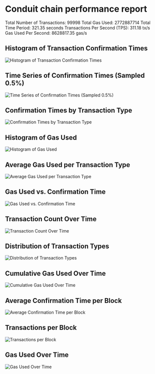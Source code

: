 # Conduit chain performance report

Total Number of Transactions: 99998
Total Gas Used: 2772887714
Total Time Period: 321.35 seconds
Transactions Per Second (TPS): 311.18 tx/s
Gas Used Per Second: 8628817.35 gas/s
## Histogram of Transaction Confirmation Times

![Histogram of Transaction Confirmation Times](././2024-09-16/plots/plot_1_histogram_confirmation_times.png)

## Time Series of Confirmation Times (Sampled 0.5%)

![Time Series of Confirmation Times (Sampled 0.5%)](././2024-09-16/plots/plot_2_time_series_confirmation_times.png)

## Confirmation Times by Transaction Type

![Confirmation Times by Transaction Type](././2024-09-16/plots/plot_3_boxplot_confirmation_times.png)

## Histogram of Gas Used

![Histogram of Gas Used](././2024-09-16/plots/plot_4_histogram_gas_used.png)

## Average Gas Used per Transaction Type

![Average Gas Used per Transaction Type](././2024-09-16/plots/plot_5_bar_chart_avg_gas_used.png)

## Gas Used vs. Confirmation Time

![Gas Used vs. Confirmation Time](././2024-09-16/plots/plot_6_scatter_gas_vs_confirmation_time.png)

## Transaction Count Over Time

![Transaction Count Over Time](././2024-09-16/plots/plot_7_transaction_count_over_time.png)

## Distribution of Transaction Types

![Distribution of Transaction Types](././2024-09-16/plots/plot_8_pie_chart_transaction_types.png)

## Cumulative Gas Used Over Time

![Cumulative Gas Used Over Time](././2024-09-16/plots/plot_9_cumulative_gas_over_time.png)

## Average Confirmation Time per Block

![Average Confirmation Time per Block](././2024-09-16/plots/plot_10_avg_confirmation_time_per_block.png)

## Transactions per Block

![Transactions per Block](././2024-09-16/plots/plot_11_transactions_per_block.png)

## Gas Used Over Time

![Gas Used Over Time](././2024-09-16/plots/plot_12_gas_used_over_time.png)


